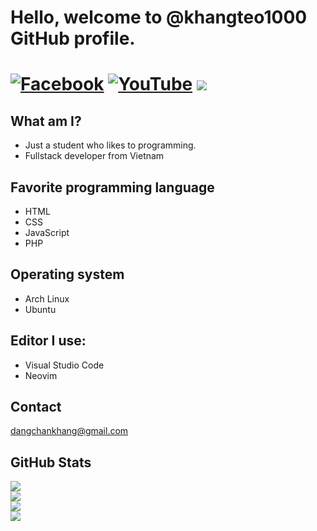 # Hello, welcome to @khangteo1000 GitHub profile.
[![Facebook](https://img.shields.io/badge/Facebook-%231877F2.svg?style=for-the-badge&logo=Facebook&logoColor=white)](https://www.facebook.com/khang.teo.7355/) [![YouTube](https://img.shields.io/badge/YouTube-%23FF0000.svg?style=for-the-badge&logo=YouTube&logoColor=white)](https://www.youtube.com/khangteo) ![](https://img.shields.io/badge/Cyprus%20Lucastero%235445-%237289DA.svg?style=for-the-badge&logo=discord&logoColor=white)
===============================================================
## What am I?
- Just a student who likes to programming.
- Fullstack developer from Vietnam

## Favorite programming language
- HTML
- CSS
- JavaScript
- PHP

## Operating system
- Arch Linux
- Ubuntu

## Editor I use:
- Visual Studio Code
- Neovim

## Contact
dangchankhang@gmail.com

## GitHub Stats
![](https://github-readme-stats.vercel.app/api?username=khangteo1000&theme=blueberry)<br/>
![](https://github-readme-streak-stats.herokuapp.com/?user=khangteo1000&theme=blueberry&hide_border=false)<br/>
![](https://github-readme-stats.vercel.app/api/top-langs/?username=khangteo1000&theme=blueberry&hide_border=false&include_all_commits=false&count_private=false&layout=compact)<br/>
[![](https://visitcount.itsvg.in/api?id=khangteo1000&label=Profile%20Views&pretty=true)](https://visitcount.itsvg.in)
